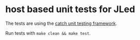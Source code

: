 # host based unit tests for JLed

The tests are using the [catch unit testing framework](https://github.com/catchorg/Catch2).

Run tests with `make clean && make test`.
